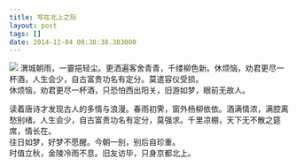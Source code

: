 ```yaml
---
title: 写在北上之际
layout: post
tags: []
date: 2014-12-04 08:38:38.383000
---
```

![]({{site.cdnurl}}/assets/images/posts/2015/07/IMG_1522.jpg)
渭城朝雨，一霎挹轻尘。更洒遍客舍青青，千缕柳色新。休烦恼，劝君更尽一杯酒，人生会少，自古富贵功名有定分。莫遣容仪受损。  
休烦恼，劝君更尽一杯酒，只恐怕西出阳关，旧游如梦，眼前无故人。

读着唐诗才发现古人的多情与浪漫。春雨初霁，窗外杨柳依依。酒满情浓，满腔离愁别绪。人生会少，自古富贵功名有定分，莫强求。千里凉棚，天下无不散之筵席，情长在。  
往日如梦，好梦不愿醒。今朝一别，别后自珍重。  
时值立秋，金陵冷雨不息。旧友访毕，只身京都北上。
